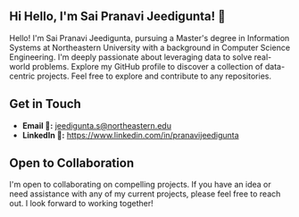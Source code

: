 ## Hi  Hello, I'm Sai Pranavi Jeedigunta! 👋

Hello! I'm Sai Pranavi Jeedigunta, pursuing a Master's degree in Information Systems at Northeastern University with a background in Computer Science Engineering. I'm deeply passionate about leveraging data to solve real-world problems. Explore my GitHub profile to discover a collection of data-centric projects. Feel free to explore and contribute to any repositories.

## Get in Touch

- **Email 📧:** jeedigunta.s@northeastern.edu
- **LinkedIn 💬:** https://www.linkedin.com/in/pranavijeedigunta
  
## Open to Collaboration
I'm open to collaborating on compelling projects. If you have an idea or need assistance with any of my current projects, please feel free to reach out. I look forward to working together!



